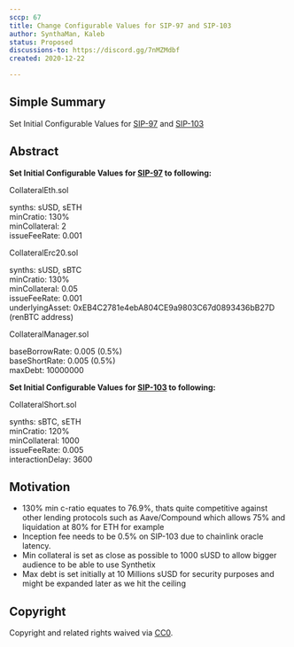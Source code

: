 ```yaml
---
sccp: 67
title: Change Configurable Values for SIP-97 and SIP-103  
author: SynthaMan, Kaleb
status: Proposed
discussions-to: https://discord.gg/7nMZMdbf
created: 2020-12-22

---
```


## Simple Summary

Set Initial Configurable Values for <a href="https://sips.synthetix.io/sips/sip-97">SIP-97</a> and <a href="https://sips.synthetix.io/sips/sip-103">SIP-103</a>

## Abstract

<b>Set Initial Configurable Values for <a href="https://sips.synthetix.io/sips/sip-97">SIP-97</a> to following:</b>

CollateralEth.sol <br />

synths: sUSD, sETH <br />
minCratio: 130% <br />
minCollateral: 2 <br />
issueFeeRate: 0.001 <br />

CollateralErc20.sol <br />

synths: sUSD, sBTC <br />
minCratio: 130% <br />
minCollateral: 0.05 <br />
issueFeeRate: 0.001 <br />
underlyingAsset: 0xEB4C2781e4ebA804CE9a9803C67d0893436bB27D (renBTC address) <br />

CollateralManager.sol <br />

baseBorrowRate: 0.005 (0.5%) <br />
baseShortRate: 0.005 (0.5%) <br />
maxDebt: 10000000 <br />

<b>Set Initial Configurable Values for <a href="https://sips.synthetix.io/sips/sip-103">SIP-103</a> to following:</B>

CollateralShort.sol<br />

synths: sBTC, sETH<br />
minCratio: 120%<br />
minCollateral: 1000<br />
issueFeeRate: 0.005<br />
interactionDelay: 3600 <br /> 

## Motivation

- 130% min c-ratio equates to 76.9%, thats quite competitive against other lending protocols such as Aave/Compound which allows 75% and liquidation at 80% for ETH for example
- Inception fee needs to be 0.5% on SIP-103 due to chainlink oracle latency.
- Min collateral is set as close as possible to 1000 sUSD to allow bigger audience to be able to use Synthetix
- Max debt is set initially at 10 Millions sUSD for security purposes and might be expanded later as we hit the ceiling

## Copyright

Copyright and related rights waived via [CC0](https://creativecommons.org/publicdomain/zero/1.0/).
